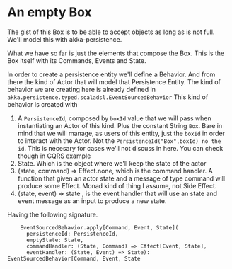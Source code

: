 # An empty Box

The gist of this Box is to be able to accept objects as long as is not full. We'll model this with akka-persistence.

What we have so far is just the elements that compose the Box. This is the Box itself with its Commands, Events and State. 

In order to create a persistence entity we'll define a Behavior. And from there the kind of Actor that will model that Persistence Entity. The kind of behavior we are creating here is already defined in `akka.persistence.typed.scaladsl.EventSourcedBehavior`
This kind of behavior is created with 
1. A `PersistenceId`, composed by `boxId` value that we will pass when instantiating an Actor of this kind. Plus the constant String `Box`.  Bare in  mind that we will manage, as  users of this entity, just  the `boxId` in order to interact with the Actor. Not the `PersistenceId("Box",boxId) no the id`. This is necesary for cases we'll not discuss in here. You can check though in CQRS example
2. State. Which is the object where we'll keep the state of the actor
3. (state, command) => Effect.none, which is the command handler. A function that given an actor state and a message of type command will produce some Effect. Monad kind of thing I assume, not Side Effect.
4. (state, event) => state , is the event handler that will use an state and event message as an input to produce a new state. 

Having the following signature.  
```   
    EventSourcedBehavior.apply[Command, Event, State](
      persistenceId: PersistenceId,
      emptyState: State,
      commandHandler: (State, Command) => Effect[Event, State],
      eventHandler: (State, Event) => State): EventSourcedBehavior[Command, Event, State
```
